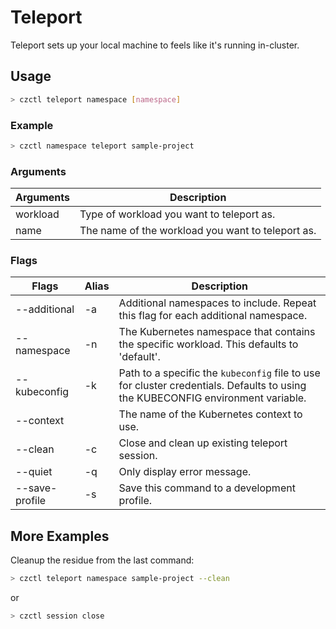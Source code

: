 # Teleport

Teleport sets up your local machine to feels like it's running in-cluster.

## Usage

```bash
> czctl teleport namespace [namespace]
```

### Example

```bash
> czctl namespace teleport sample-project
```

### Arguments

| Arguments | Description                                       |
|-----------|---------------------------------------------------|
| workload  | Type of workload you want to teleport as.         |
| name      | The name of the workload you want to teleport as. |

### Flags

| Flags          | Alias | Description                                                                                                                     |
|----------------|-------|---------------------------------------------------------------------------------------------------------------------------------|
| --additional   | -a    | Additional namespaces to include. Repeat this flag for each additional namespace.                                               |
| --namespace    | -n    | The Kubernetes namespace that contains the specific workload. This defaults to 'default'.                                       |
| --kubeconfig   | -k    | Path to a specific the `kubeconfig` file to use for cluster credentials. Defaults to using the KUBECONFIG environment variable. |
| --context      |       | The name of the Kubernetes context to use.                                                                                      |
| --clean        | -c    | Close and clean up existing teleport session.                                                                                   |
| --quiet        | -q    | Only display error message.                                                                                                     |
| --save-profile | -s    | Save this command to a development profile.                                                                                     |

## More Examples

Cleanup the residue from the last command:

```bash
> czctl teleport namespace sample-project --clean
```

or

```bash
> czctl session close
```

